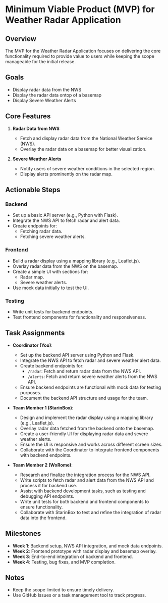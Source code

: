 # Minimum Viable Product (MVP) for Weather Radar Application

## Overview
The MVP for the Weather Radar Application focuses on delivering the core functionality required to provide value to users while keeping the scope manageable for the initial release.

## Goals
- Display radar data from the NWS
- Display the radar data ontop of a basemap
- Display Severe Weather Alerts

## Core Features
1. **Radar Data from NWS**
   - Fetch and display radar data from the National Weather Service (NWS).
   - Overlay the radar data on a basemap for better visualization.

2. **Severe Weather Alerts**
   - Notify users of severe weather conditions in the selected region.
   - Display alerts prominently on the radar map.

## Actionable Steps
### Backend
- Set up a basic API server (e.g., Python with Flask).
- Integrate the NWS API to fetch radar and alert data.
- Create endpoints for:
  - Fetching radar data.
  - Fetching severe weather alerts.

### Frontend
- Build a radar display using a mapping library (e.g., Leaflet.js).
- Overlay radar data from the NWS on the basemap.
- Create a simple UI with sections for:
  - Radar map.
  - Severe weather alerts.
- Use mock data initially to test the UI.

### Testing
- Write unit tests for backend endpoints.
- Test frontend components for functionality and responsiveness.

## Task Assignments
- **Coordinator (You)**:
  - Set up the backend API server using Python and Flask.
  - Integrate the NWS API to fetch radar and severe weather alert data.
  - Create backend endpoints for:
    - `/radar`: Fetch and return radar data from the NWS API.
    - `/alerts`: Fetch and return severe weather alerts from the NWS API.
  - Ensure backend endpoints are functional with mock data for testing purposes.
  - Document the backend API structure and usage for the team.

- **Team Member 1 (StarinBox)**:
  - Design and implement the radar display using a mapping library (e.g., Leaflet.js).
  - Overlay radar data fetched from the backend onto the basemap.
  - Create a user-friendly UI for displaying radar data and severe weather alerts.
  - Ensure the UI is responsive and works across different screen sizes.
  - Collaborate with the Coordinator to integrate frontend components with backend endpoints.

- **Team Member 2 (WxRome)**:
  - Research and finalize the integration process for the NWS API.
  - Write scripts to fetch radar and alert data from the NWS API and process it for backend use.
  - Assist with backend development tasks, such as testing and debugging API endpoints.
  - Write unit tests for both backend and frontend components to ensure functionality.
  - Collaborate with StarinBox to test and refine the integration of radar data into the frontend.

## Milestones
- **Week 1**: Backend setup, NWS API integration, and mock data endpoints.
- **Week 2**: Frontend prototype with radar display and basemap overlay.
- **Week 3**: End-to-end integration of backend and frontend.
- **Week 4**: Testing, bug fixes, and MVP completion.

## Notes
- Keep the scope limited to ensure timely delivery.
- Use GitHub Issues or a task management tool to track progress.

